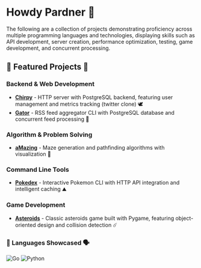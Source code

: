 # Howdy Pardner 🤠 #

The following are a collection of projects demonstrating proficiency across multiple programming languages and technologies, displaying skills such as API development, server creation, performance optimization, testing, game development, and concurrent processing.


## 🧪 Featured Projects 🧠

### Backend & Web Development
- **[Chirpy](./chirpy)** - HTTP server with PostgreSQL backend, featuring user management and metrics tracking (twitter clone) 🕊️
- **[Gator](www.github.com/dnewmandev/gator)** - RSS feed aggregator CLI with PostgreSQL database and concurrent feed processing 🐊

### Algorithm & Problem Solving
- **[aMazing](www.github.com/dnewmandev/amazing)** - Maze generation and pathfinding algorithms with visualization 📐

### Command Line Tools
- **[Pokedex](www.github.com/dnewmandev/pokedex)** - Interactive Pokemon CLI with HTTP API integration and intelligent caching ⛰️

### Game Development
- **[Asteroids](www.github.com/dnewmandev/asteroids)** - Classic asteroids game built with Pygame, featuring object-oriented design and collision detection ☄️


### 📖 Languages Showcased 🗣️ ###
![Go](https://img.shields.io/badge/go-%2300ADD8.svg?style=for-the-badge&logo=go&logoColor=white)
![Python](https://img.shields.io/badge/python-3670A0?style=for-the-badge&logo=python&logoColor=ffdd54)

